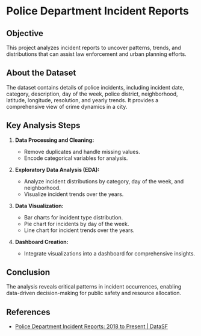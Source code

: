 # Police Department Incident Reports

## Objective
This project analyzes incident reports to uncover patterns, trends, and distributions that can assist law enforcement and urban planning efforts.

## About the Dataset
The dataset contains details of police incidents, including incident date, category, description, day of the week, police district, neighborhood, latitude, longitude, resolution, and yearly trends. It provides a comprehensive view of crime dynamics in a city.

## Key Analysis Steps

1. **Data Processing and Cleaning:**
   - Remove duplicates and handle missing values.
   - Encode categorical variables for analysis.

2. **Exploratory Data Analysis (EDA):**
   - Analyze incident distributions by category, day of the week, and neighborhood.
   - Visualize incident trends over the years.

3. **Data Visualization:**
   - Bar charts for incident type distribution.
   - Pie chart for incidents by day of the week.
   - Line chart for incident trends over the years.

4. **Dashboard Creation:**
   - Integrate visualizations into a dashboard for comprehensive insights.

## Conclusion
The analysis reveals critical patterns in incident occurrences, enabling data-driven decision-making for public safety and resource allocation.

## References
- [Police Department Incident Reports: 2018 to Present | DataSF](https://data.sfgov.org/Public-Safety/Police-Department-Incident-Reports-2018-to-Present/wg3w-h783)